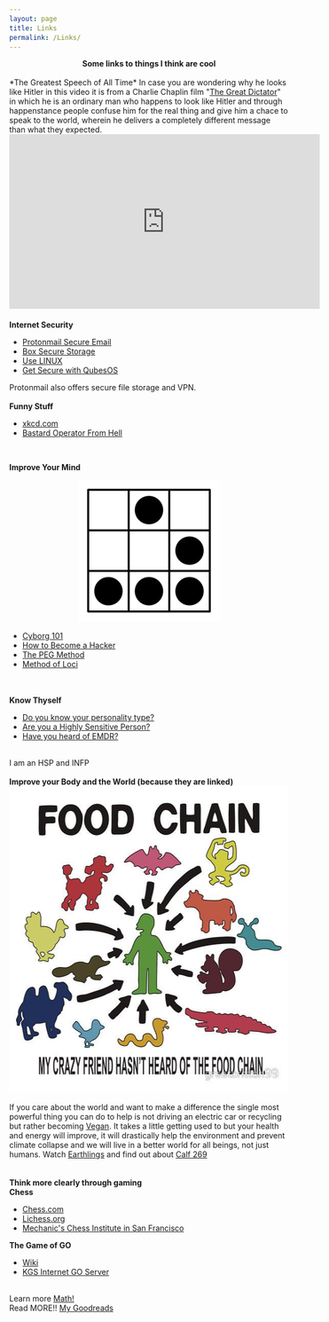 ```yaml
---
layout: page
title: Links
permalink: /Links/
---
```


<div style="text-align: center;"><b>Some links to things I think are cool</b></div><br clear="all">
*The Greatest Speech of All Time* In case you are wondering why he looks like Hitler in this video it is from a Charlie Chaplin film "<a href="https://en.wikipedia.org/wiki/The_Great_Dictator">The Great Dictator</a>" in which he is an ordinary man who happens to look like Hitler and through happenstance people confuse him for the real thing and give him a chace to speak to the world, wherein he delivers a completely different message than what they expected.<br>
<iframe width="560" height="315" src="https://www.youtube.com/embed/w8HdOHrc3OQ" frameborder="0" allow="accelerometer; autoplay; clipboard-write; encrypted-media; gyroscope; picture-in-picture" allowfullscreen></iframe><br clear="all"><br>
<b>Internet Security</b>
<ul>
<li><a href="https://protonmail.com/" name="Protonmail.com">Protonmail Secure Email</a></li>
<li><a href="https://www.box.com/home">Box Secure Storage</a></li>
<li><a href="https://distrowatch.com/">Use LINUX</a></li>
<li><a href="https://www.qubes-os.org/" title="Get Secure with QubesOS">Get Secure with QubesOS</a></li>
</ul>
Protonmail also offers secure file storage and VPN.<br><br>
<b>Funny Stuff</b>
<ul>
<li><a href="https://xkcd.com" name="xkcd.com" title="xkcd.com">xkcd.com</a></li>
<li><a href="http://bofh.bjash.com/">Bastard Operator From Hell</a></li>
</ul><br>

<b>Improve Your Mind</b><br>
<div style="text-align: center;"><img src="/images/Hacker_Emblem.png" width="256" height="256" alt=""></div>
<ul>
<li><a href="https://grasshopperx.com/cyborg-101intro/" name="Cyborg 101" title="Cyborg 101">Cyborg 101</a></li>
<li><a href="http://www.catb.org/~esr/faqs/hacker-howto.html">How to Become a Hacker</a></li>
<li><a href="https://www.thememoryinstitute.com/the-peg-system.html">The PEG Method</a></li>
<li><a href="https://artofmemory.com/wiki/Method_of_Loci">Method of Loci</a></li>
</ul><br><br>
<b>Know Thyself</b><br>
<ul>
<li><a href="https://www.16personalities.com/free-personality-test">Do you know your personality type?</a></li>
<li><a href="https://www.youtube.com/watch?v=zP1Ac8fXBjE">Are you a Highly Sensitive Person?</a></li>
<li><a href="https://www.youtube.com/watch?v=xZVw-9ThmSM">Have you heard of EMDR?</a></li>
</ul><br>
I am an HSP and INFP<br clear="all"> <br>
<b>Improve your Body and the World (because they are linked)</b><br>
<div style="text-align: center;"><img src="/images/foodchain.jpeg" width="550" height="550" alt=""></div><br clear="all">
If you care about the world and want to make a difference the single most powerful thing you can do to help is not driving an electric car or recycling but rather becoming <a href="https://www.peta.org/">Vegan</a>. It takes a little getting used to but your health and energy will improve, it will drastically help the environment and prevent climate collapse and we will live in a better world for all beings, not just humans. Watch <a href="https://www.youtube.com/watch?v=8gqwpfEcBjI">Earthlings</a> and find out about <a href="https://en.wikipedia.org/wiki/Calf_269">Calf 269</a><br><br clear="all"><br>
<b>Think more clearly through gaming</b><br>
<b>Chess</b><br>
<ul>
<li><a href="http://www.chess.com">Chess.com</a></li>
<li><a href="https://lichess.org">Lichess.org</a></li>
<li><a href="https://www.milibrary.org/chess">Mechanic's Chess Institute in San Francisco</a></li>
</ul>
<b>The Game of GO</b>
<ul>
<li><a href="https://en.wikipedia.org/wiki/Go_(game)">Wiki</a></li>
<li><a href="http://www.gokgs.com/">KGS Internet GO Server</a></li>
</ul><br>
Learn more <a href="https://www.khanacademy.org/math">Math!</a> <br>
Read MORE!! <a href=" https://www.goodreads.com/willowombat
">My Goodreads</a>




